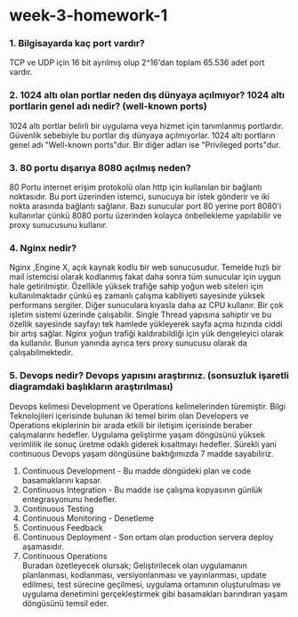 # week-3-homework-1
### 1. Bilgisayarda kaç port vardır?
TCP ve UDP için 16 bit ayrılmış olup 2^16'dan toplam 65.536 adet port vardır. 
### 2. 1024 altı olan portlar neden dış dünyaya açılmıyor? 1024 altı portlarin genel adı nedir? (well-known ports)
1024 altı portlar belirli bir uygulama veya hizmet için tanımlanmış portlardır. Güvenlik sebebiyle bu portlar dış 
dünyaya açılmıyorlar. 1024 altı portların genel adı "Well-known ports"dur. Bir diğer adları ise "Privileged ports"dur. 
### 3. 80 portu dışarıya 8080 açılmış neden?
80 Portu internet erişim protokolü olan http için kullanılan bir bağlantı noktasıdır. Bu port üzerinden istemci, 
sunucuya bir istek gönderir ve iki nokta arasında bağlantı sağlanır. Bazı sunucular port 80 yerine port 8080'i 
kullanırlar çünkü 8080 portu üzerinden kolayca önbellekleme yapılabilir ve proxy sunucusunu kullanır. 
### 4. Nginx nedir?
Nginx ,Engine X, açık kaynak kodlu bir web sunucusudur. Temelde hızlı bir mail istemcisi olarak kodlanmış fakat daha 
sonra tüm sunucular için uygun hale getirilmiştir. Özellikle yüksek trafiğe sahip yoğun web siteleri için 
kullanılmaktadır çünkü eş zamanlı çalışma kabiliyeti sayesinde yüksek performans sergiler. Diğer sunuculara kıyasla 
daha az CPU kullanır. Bir çok işletim sistemi üzerinde çalışabilir. Single Thread yapısına sahiptir ve bu özellik 
sayesinde sayfayı tek hamlede yükleyerek sayfa açma hızında ciddi bir artış sağlar. Nginx yoğun trafiği kaldırabildiği 
için yük dengeleyici olarak da kullanılır. Bunun yanında ayrıca ters proxy sunucusu olarak da çalışabilmektedir.
### 5. Devops nedir? Devops yapısını araştırınız. (sonsuzluk işaretli diagramdaki başlıkların araştırılması)
Devops kelimesi Development ve Operations kelimelerinden türemiştir. Bilgi Teknolojileri içerisinde bulunan iki temel 
birim olan Developers ve Operations ekiplerinin bir arada etkili bir iletişim içerisinde beraber çalışmalarını hedefler.
Uygulama geliştirme yaşam döngüsünü yüksek verimlilik ile sonuç üretme odaklı giderek kısaltmayı hedefler. Sürekli yani
continuous Devops yaşam döngüsüne baktığımızda 7 madde sayabiliriz. 
1. Continuous Development - Bu madde döngüdeki plan ve code basamaklarını kapsar. 
2. Continuous Integration - Bu madde ise çalışma kopyasının günlük entegrasyonunu hedefler. 
3. Continuous Testing
4. Continuous Monitoring - Denetleme
5. Continuous Feedback
6. Continuous Deployment - Son ortam olan production servera deploy aşamasıdır. 
7. Continuous Operations <br />
Buradan özetleyecek olursak;
Geliştirilecek olan uygulamanın planlanması, kodlanması, versiyonlanması ve yayınlanması, update edilmesi, test sürecine
geçilmesi, uygulama ortamının oluşturulması ve uygulama denetimini gerçekleştirmek gibi basamakları barındıran yaşam
döngüsünü temsil  eder.

